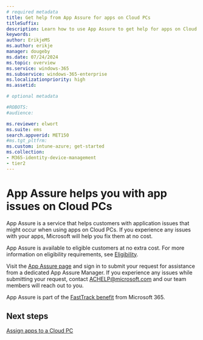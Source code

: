 ```yaml
---
# required metadata
title: Get help from App Assure for apps on Cloud PCs
titleSuffix:
description: Learn how to use App Assure to get help for apps on Cloud PCS.
keywords:
author: ErikjeMS  
ms.author: erikje
manager: dougeby
ms.date: 07/24/2024
ms.topic: overview
ms.service: windows-365
ms.subservice: windows-365-enterprise
ms.localizationpriority: high
ms.assetid: 

# optional metadata

#ROBOTS:
#audience:

ms.reviewer: elwort
ms.suite: ems
search.appverid: MET150
#ms.tgt_pltfrm:
ms.custom: intune-azure; get-started
ms.collection:
- M365-identity-device-management
- tier2
---
```


# App Assure helps you with app issues on Cloud PCs

App Assure is a service that helps customers with application issues that might occur when using apps on Cloud PCs. If you experience any issues with your apps, Microsoft will help you fix them at no cost.

App Assure is available to eligible customers at no extra cost. For more information on eligibility requirements, see [Eligibility](/fasttrack/eligibility).

Visit the [App Assure page](https://fasttrack.microsoft.com/dl/daa) and sign in to submit your request for assistance from a dedicated App Assure Manager. If you experience any issues while submitting your request, contact ACHELP@microsoft.com and our team members will reach out to you.

App Assure is part of the [FastTrack benefit](/fasttrack/introduction) from Microsoft 365.

<!-- ########################## -->
## Next steps

[Assign apps to a Cloud PC](assign-apps.md)

